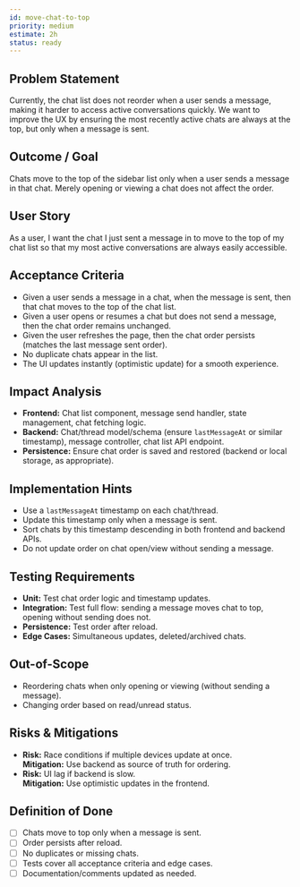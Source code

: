 ```yaml
---
id: move-chat-to-top
priority: medium
estimate: 2h
status: ready
---
```


## Problem Statement
Currently, the chat list does not reorder when a user sends a message, making it harder to access active conversations quickly. We want to improve the UX by ensuring the most recently active chats are always at the top, but only when a message is sent.

## Outcome / Goal
Chats move to the top of the sidebar list only when a user sends a message in that chat. Merely opening or viewing a chat does not affect the order.

## User Story
As a user, I want the chat I just sent a message in to move to the top of my chat list so that my most active conversations are always easily accessible.

## Acceptance Criteria
- Given a user sends a message in a chat, when the message is sent, then that chat moves to the top of the chat list.
- Given a user opens or resumes a chat but does not send a message, then the chat order remains unchanged.
- Given the user refreshes the page, then the chat order persists (matches the last message sent order).
- No duplicate chats appear in the list.
- The UI updates instantly (optimistic update) for a smooth experience.

## Impact Analysis
- **Frontend:** Chat list component, message send handler, state management, chat fetching logic.
- **Backend:** Chat/thread model/schema (ensure `lastMessageAt` or similar timestamp), message controller, chat list API endpoint.
- **Persistence:** Ensure chat order is saved and restored (backend or local storage, as appropriate).

## Implementation Hints
- Use a `lastMessageAt` timestamp on each chat/thread.
- Update this timestamp only when a message is sent.
- Sort chats by this timestamp descending in both frontend and backend APIs.
- Do not update order on chat open/view without sending a message.

## Testing Requirements
- **Unit:** Test chat order logic and timestamp updates.
- **Integration:** Test full flow: sending a message moves chat to top, opening without sending does not.
- **Persistence:** Test order after reload.
- **Edge Cases:** Simultaneous updates, deleted/archived chats.

## Out-of-Scope
- Reordering chats when only opening or viewing (without sending a message).
- Changing order based on read/unread status.

## Risks & Mitigations
- **Risk:** Race conditions if multiple devices update at once.  
  **Mitigation:** Use backend as source of truth for ordering.
- **Risk:** UI lag if backend is slow.  
  **Mitigation:** Use optimistic updates in the frontend.

## Definition of Done
- [ ] Chats move to top only when a message is sent.
- [ ] Order persists after reload.
- [ ] No duplicates or missing chats.
- [ ] Tests cover all acceptance criteria and edge cases.
- [ ] Documentation/comments updated as needed. 